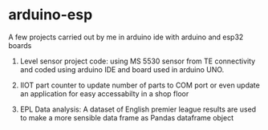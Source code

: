 # arduino-esp
A few projects carried out by me in arduino ide with arduino and esp32 boards
1) Level sensor project code: using MS 5530 sensor from TE connectivity and coded using arduino IDE and board used in arduino UNO.

2) IIOT part counter to update number of parts to COM port or even update an application for easy accessabilty in a shop floor

3) EPL Data analysis: A dataset of English premier league results are used to make a more sensible data frame as Pandas dataframe object

